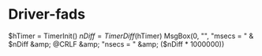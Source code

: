 # Driver-fads
$hTimer = TimerInit() $nDiff = TimerDiff($hTimer) MsgBox(0, "", "msecs = " &amp; $nDiff &amp; @CRLF &amp; "nsecs = " &amp; ($nDiff * 1000000))
